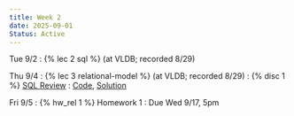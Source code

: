 ```yaml
---
title: Week 2
date: 2025-09-01
Status: Active
---
```


Tue 9/2
: {% lec 2 sql %} (at VLDB; recorded 8/29)

Thu 9/4
: {% lec 3 relational-model %} (at VLDB; recorded 8/29)
: {% disc 1 %} [SQL Review](https://drive.google.com/file/d/16KKabw5okVWp5Xh0FkY1nchpS08AaIuf/view?usp=sharing)
  : [Code](http://data101.datahub.berkeley.edu/hub/user-redirect/git-pull?repo=https%3A%2F%2Fgithub.com%2Fcal-data-eng%2Ffa25-materials&urlpath=tree%2Ffa25-materials%2Fdisc%2Fdisc01%2Fdisc01.ipynb&branch=main), [Solution](https://drive.google.com/file/d/18JZkNE6ScZBbcAfHSIl0WHHAQgzkgQL5/view?usp=sharing)

Fri 9/5
: {% hw_rel 1 %} Homework 1
  : Due Wed 9/17, 5pm
